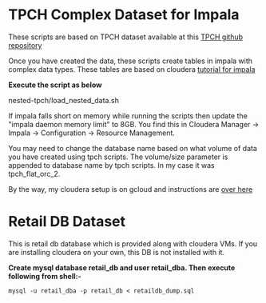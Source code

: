 # TPCH Complex Dataset for Impala
These scripts are based on TPCH dataset available at this [TPCH github repository](https://github.com/hortonworks/hive-testbench)

Once you have created the data, these scripts create tables in impala with complex data types. These tables are based on cloudera [tutorial for impala](https://www.cloudera.com/documentation/enterprise/5-10-x/topics/impala_complex_types.html#complex_types_examples)

**Execute the script as below**

nested-tpch/load_nested_data.sh

If impala falls short on memory while running the scripts then update the "impala daemon memory limit" to 8GB.  You find this in Cloudera Manager -> Impala -> Configuration -> Resource Management.

You may need to change the database name based on what volume of data you have created using tpch scripts. The volume/size parameter is appended to database name by tpch scripts. In my case it was tpch_flat_orc_2.

By the way, my cloudera setup is on gcloud and instructions are [over here](https://my-bigdata-blog.blogspot.com/search/label/Cloudera)

# Retail DB Dataset
This is retail db database which is provided  along with cloudera VMs. If you are installing cloudera on your own, this DB is not installed with it. 

**Create mysql database retail_db and user retail_dba.  Then execute following from shell:-**
```
mysql -u retail_dba -p retail_db < retaildb_dump.sql
```
